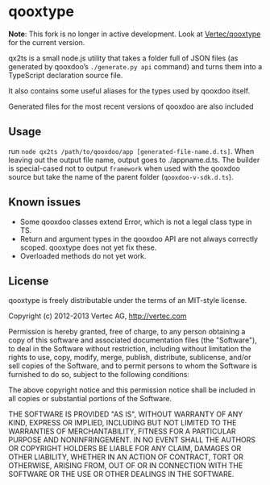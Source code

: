 # qooxtype

**Note**: This fork is no longer in active development. Look at [Vertec/qooxtype](https://github.com/Vertec/qooxtype) for the current version.

qx2ts is a small node.js utility that takes a folder full of JSON files (as generated by qooxdoo’s `./generate.py api` command) and turns them into a TypeScript declaration source file.

It also contains some useful aliases for the types used by qooxdoo itself.

Generated files for the most recent versions of qooxdoo are also included

## Usage

run `node qx2ts /path/to/qooxdoo/app [generated-file-name.d.ts]`. When leaving out the output file name, output goes to ./appname.d.ts. The builder is special-cased not to output `framework` when used with the qooxdoo source but take the name of the parent folder (`qooxdoo-v-sdk.d.ts`).

## Known issues

* Some qooxdoo classes extend Error, which is not a legal class type in TS.
* Return and argument types in the qooxdoo API are not always correctly scoped. qooxtype does not yet fix these.
* Overloaded methods do not yet work.

## License

qooxtype is freely distributable under the terms of an MIT-style license.

Copyright (c) 2012-2013 Vertec AG, http://vertec.com

Permission is hereby granted, free of charge, to any person obtaining a copy of this software and associated documentation files (the "Software"), to deal in the Software without restriction, including without limitation the rights to use, copy, modify, merge, publish, distribute, sublicense, and/or sell copies of the Software, and to permit persons to whom the Software is furnished to do so, subject to the following conditions:

The above copyright notice and this permission notice shall be included in all copies or substantial portions of the Software.

THE SOFTWARE IS PROVIDED "AS IS", WITHOUT WARRANTY OF ANY KIND, EXPRESS OR IMPLIED, INCLUDING BUT NOT LIMITED TO THE WARRANTIES OF MERCHANTABILITY, FITNESS FOR A PARTICULAR PURPOSE AND NONINFRINGEMENT. IN NO EVENT SHALL THE AUTHORS OR COPYRIGHT HOLDERS BE LIABLE FOR ANY CLAIM, DAMAGES OR OTHER LIABILITY, WHETHER IN AN ACTION OF CONTRACT, TORT OR OTHERWISE, ARISING FROM, OUT OF OR IN CONNECTION WITH THE SOFTWARE OR THE USE OR OTHER DEALINGS IN THE SOFTWARE.
